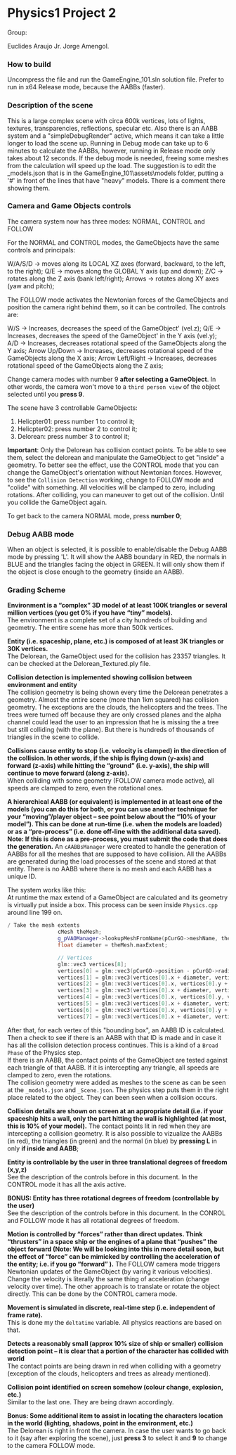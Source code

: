 # Physics1 Project 2

Group:

Euclides Araujo Jr.
Jorge Amengol.

### How to build

Uncompress the file and run the GameEngine_101.sln solution file. Prefer to run in x64 Release mode, because the AABBs (faster).

### Description of the scene

This is a large complex scene with circa 600k vertices, lots of lights, textures, transparencies, reflections, specular etc. Also there is an AABB system and a "simpleDebugRender" active, which means it can take a little longer to load the scene up. Running in Debug mode can take up to 6 minutes to calculate the AABBs, however, running in Release mode only takes about 12 seconds. If the debug mode is needed, freeing some meshes from the calculation will speed up the load. The suggestion is to edit the \_models.json that is in the GameEngine_101\assets\models folder, putting a '#' in front of the lines that have "heavy" models. There is a comment there showing them.

### Camera and Game Objects controls

The camera system now has three modes: NORMAL, CONTROL and FOLLOW  

For the NORMAL and CONTROL modes, the GameObjects have the same controls and principals:

W/A/S/D -> moves along its LOCAL XZ axes (forward, backward, to the left, to the right);
Q/E -> moves along the GLOBAL Y axis (up and down);
Z/C -> rotates along the Z axis (bank left/right);
Arrows -> rotates along XY axes (yaw and pitch);

The FOLLOW mode activates the Newtonian forces of the GameObjects and position the camera right behind them, so it can be controlled. The controls are:

W/S -> Increases, decreases the speed of the GameObject' (vel.z);
Q/E -> Increases, decreases the speed of the GameObject' in the Y axis (vel.y);
A/D -> Increases, decreases rotational speed of the GameObjects along the Y axis;
Arrow Up/Down -> Increases, decreases rotational speed of the GameObjects along the X axis;
Arrow Left/Right -> Increases, decreases rotational speed of the GameObjects along the Z axis;

Change camera modes with number 9 **after selecting a GameObject**. In other words, the camera won't move to a `third person view` of the object selected until you **press 9**.

The scene have 3 controllable GameObjects:
1. Helicpter01: press number 1 to control it;
2. Helicpter02: press number 2 to control it;
3. Delorean: press number 3 to control it;

**Important**: Only the Delorean has collision contact points. To be able to see them, select the delorean and manipulate the GameObject to get "inside" a geometry. To better see the effect, use the CONTROL mode that you can change the GameObject's orientation without Newtonian forces. However, to see the `Collision Detection` working, change to FOLLOW mode and "colide" with something. All velocities will be clamped to zero, including rotations. After colliding, you can maneuver to get out of the collision. Until you collide the GameObject again.

To get back to the camera NORMAL mode, press **number 0**;

### Debug AABB mode

When an object is selected, it is possible to enable/disable the Debug AABB mode by pressing 'L'. It will show the AABB boundary in RED, the normals in BLUE and the triangles facing the object in GREEN. It will only show them if the object is close enough to the geometry (inside an AABB).

### Grading Scheme

**Environment is a “complex” 3D model of at least 100K triangles or several million vertices (you get 0% if you have “tiny” models).**  
The environment is a complete set of a city hundreds of building and geometry. The entire scene has more than 500k vertices.

**Entity (i.e. spaceship, plane, etc.) is composed of at least 3K triangles or 30K vertices.**  
The Delorean, the GameObject used for the collision has 23357 triangles. It can be checked at the Delorean_Textured.ply file.

**Collision detection is implemented showing collision between environment and entity**  
The collision geometry is being shown every time the Delorean penetrates a geometry. Almost the entire scene (more than 1km squared) has collision geometry. The exceptions are the clouds, the helicopters and the trees. The trees were turned off because they are only crossed planes and the alpha channel could lead the user to an impression that he is missing the a tree but still colliding (with the plane). But there is hundreds of thousands of triangles in the scene to collide.

**Collisions cause entity to stop (i.e. velocity is clamped) in the direction of the collision. In other words, if the ship is flying down (y-axis) and forward (z-axis) while hitting the “ground” (i.e. y-axis), the ship will continue to move forward (along z-axis).**  
When colliding with some geometry (FOLLOW camera mode active), all speeds are clamped to zero, even the rotational ones.

**A hierarchical AABB (or equivalent) is implemented in at least one of the models (you can do this for both, or you can use another technique for your “moving”/player object – see point below about the “10% of your model”). This can be done at run-time (i.e. when the models are loaded) or as a “pre-process” (i.e. done off-line with the additional data saved). Note: If this is done as a pre-process, you must submit the code that does the generation.**
An `cAABBsManager` were created to handle the generation of AABBs for all the meshes that are supposed to have collision. All the AABBs are generated during the load processes of the scene and stored at that entity. There is no AABB where there is no mesh and each AABB has a unique ID.

The system works like this:  
At runtime the max extend of a GameObject are calculated and its geometry is virtually put inside a box. This process can be seen inside `Physics.cpp` around line 199 on.
```c++
/ Take the mesh extents
                cMesh theMesh;
                g_pVAOManager->lookupMeshFromName(pCurGO->meshName, theMesh);
                float diameter = theMesh.maxExtent;

                // Vertices                
                glm::vec3 vertices[8];
                vertices[0] = glm::vec3(pCurGO->position - pCurGO->radius);
                vertices[1] = glm::vec3(vertices[0].x + diameter, vertices[0].y, vertices[0].z);
                vertices[2] = glm::vec3(vertices[0].x, vertices[0].y + diameter, vertices[0].z);
                vertices[3] = glm::vec3(vertices[0].x + diameter, vertices[0].y + diameter, vertices[0].z);
                vertices[4] = glm::vec3(vertices[0].x, vertices[0].y, vertices[0].z + diameter);
                vertices[5] = glm::vec3(vertices[0].x + diameter, vertices[0].y, vertices[0].z + diameter);
                vertices[6] = glm::vec3(vertices[0].x, vertices[0].y + diameter, vertices[0].z + diameter);
                vertices[7] = glm::vec3(vertices[0].x + diameter, vertices[0].y + diameter, vertices[0].z + diameter);
```
After that, for each vertex of this "bounding box", an AABB ID is calculated. Then a check to see if there is an AABB with that ID is made and in case it has all the collision detection process continues. This is a kind of a `Broad Phase` of the Physics step.  
If there is an AABB, the contact points of the GameObject are tested against each triangle of that AABB. If it is intercepting any triangle, all speeds are clamped to zero, even the rotations.   
The collision geometry were added as meshes to the scene as can be seen at the `_models.json` and `_Scene.json`. The physics step puts them in the right place related to the object. They can been seen when a collision occurs.

**Collision details are shown on screen at an appropriate detail (i.e. if your spaceship hits a wall, only the part hitting the wall is highlighted (at most, this is 10% of your model).**
The contact points lit in red when they are intercepting a collision geometry. It is also possible to vizualize the AABBs (in red), the triangles (in green) and the normal (in blue) by **pressing L** in only **if inside and AABB**;


**Entity is controllable by the user in three translational degrees of freedom (x,y,z)**  
See the description of the controls before in this document. In the CONTROL mode it has all the axis active.

**BONUS: Entity has three rotational degrees of freedom (controllable by the user)**  
See the description of the controls before in this document. In the CONROL and FOLLOW mode it has all rotational degrees of freedom.


**Motion is controlled by “forces” rather than direct updates. Think “thrusters” in a space ship or the engines of a plane that “pushes” the object forward (Note: We will be looking into this in more detail soon, but the effect of “force” can be mimicked by controlling the acceleration of the entity; i.e. if you go “forward” ).**
The FOLLOW camera mode triggers Newtonian updates of the GameObject (by varing it various velocities). Change the velocity is literally the same thing of acceleration (change velocity over time). The other approach is to translate or rotate the object directly. This can be done by the CONTROL camera mode.

**Movement is simulated in discrete, real-time step (i.e. independent of frame rate).**  
This is done my the `deltatime` variable. All physics reactions are based on that.

**Detects a reasonably small (approx 10% size of ship or smaller) collision detection point – it is clear that a portion of the character has collided with world**  
The contact points are being drawn in red when colliding with a geometry (exception of the clouds, helicopters and trees as already mentioned).

**Collision point identified on screen somehow (colour change, explosion, etc.)**  
Similar to the last one. They are being drawn accordingly.

**Bonus: Some additional item to assist in locating the characters location in the world (lighting, shadows, point in the environment, etc.)**  
The Delorean is right in front the camera. In case the user wants to go back to it (say after exploring  the scene), just **press 3** to select it and **9** to change to the camera FOLLOW mode.

